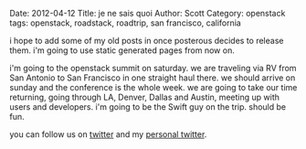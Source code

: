 Date: 2012-04-12
Title: je ne sais quoi
Author: Scott
Category: openstack
tags: openstack, roadstack, roadtrip, san francisco, california

i hope to add some of my old posts in once posterous decides to release them.  i'm going to use static generated pages from now on.

i'm going to the openstack summit on saturday.  we are traveling via RV from San Antonio to San Francisco in one straight haul there.  we should arrive on sunday and the conference is the whole week.  we are going to take our time returning, going through LA, Denver, Dallas and Austin, meeting up with users and developers. i'm going to be the Swift guy on the trip. should be fun.

you can follow us on [twitter](http://twitter.com/roadstackrv) and my [personal twitter](http://twitter.com/scotty).

